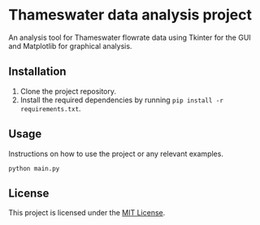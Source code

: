 # Thameswater data analysis project

An analysis tool for Thameswater flowrate data using Tkinter for the GUI and Matplotlib for graphical analysis.

## Installation

1. Clone the project repository.
2. Install the required dependencies by running `pip install -r requirements.txt`.

## Usage

Instructions on how to use the project or any relevant examples.

```python main.py```

## License

This project is licensed under the [MIT License](https://opensource.org/licenses/MIT).
